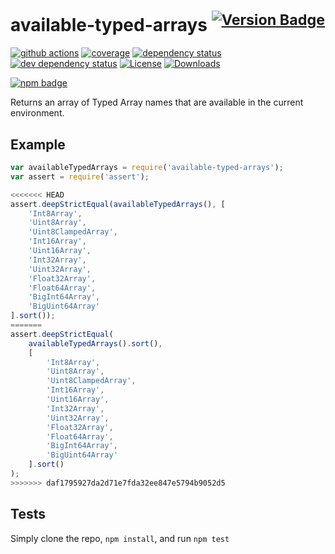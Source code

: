 # available-typed-arrays <sup>[![Version Badge][2]][1]</sup>

[![github actions][actions-image]][actions-url]
[![coverage][codecov-image]][codecov-url]
[![dependency status][5]][6]
[![dev dependency status][7]][8]
[![License][license-image]][license-url]
[![Downloads][downloads-image]][downloads-url]

[![npm badge][11]][1]

Returns an array of Typed Array names that are available in the current environment.

## Example

```js
var availableTypedArrays = require('available-typed-arrays');
var assert = require('assert');

<<<<<<< HEAD
assert.deepStrictEqual(availableTypedArrays(), [
	'Int8Array',
	'Uint8Array',
	'Uint8ClampedArray',
	'Int16Array',
	'Uint16Array',
	'Int32Array',
	'Uint32Array',
	'Float32Array',
	'Float64Array',
	'BigInt64Array',
	'BigUint64Array'
].sort());
=======
assert.deepStrictEqual(
	availableTypedArrays().sort(),
	[
		'Int8Array',
		'Uint8Array',
		'Uint8ClampedArray',
		'Int16Array',
		'Uint16Array',
		'Int32Array',
		'Uint32Array',
		'Float32Array',
		'Float64Array',
		'BigInt64Array',
		'BigUint64Array'
	].sort()
);
>>>>>>> daf1795927da2d71e7fda32ee847e5794b9052d5
```

## Tests
Simply clone the repo, `npm install`, and run `npm test`

[1]: https://npmjs.org/package/available-typed-arrays
[2]: https://versionbadg.es/inspect-js/available-typed-arrays.svg
[5]: https://david-dm.org/inspect-js/available-typed-arrays.svg
[6]: https://david-dm.org/inspect-js/available-typed-arrays
[7]: https://david-dm.org/inspect-js/available-typed-arrays/dev-status.svg
[8]: https://david-dm.org/inspect-js/available-typed-arrays#info=devDependencies
[11]: https://nodei.co/npm/available-typed-arrays.png?downloads=true&stars=true
[license-image]: https://img.shields.io/npm/l/available-typed-arrays.svg
[license-url]: LICENSE
[downloads-image]: https://img.shields.io/npm/dm/available-typed-arrays.svg
[downloads-url]: https://npm-stat.com/charts.html?package=available-typed-arrays
[codecov-image]: https://codecov.io/gh/inspect-js/available-typed-arrays/branch/main/graphs/badge.svg
[codecov-url]: https://app.codecov.io/gh/inspect-js/available-typed-arrays/
[actions-image]: https://img.shields.io/endpoint?url=https://github-actions-badge-u3jn4tfpocch.runkit.sh/inspect-js/available-typed-arrays
[actions-url]: https://github.com/inspect-js/available-typed-arrays/actions
